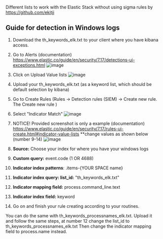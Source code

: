Different lists to work with the Elastic Stack without using sigma rules by https://github.com/ekitji

## Guide for detection in Windows logs
1. Download the th_keywords_elk.txt to your client where you have kibana access.

2. Go to Alerts (documentation) https://www.elastic.co/guide/en/security/7.17/detections-ui-exceptions.html
![image](https://github.com/Ekitji/ThreatHunting-Keywords/assets/41170494/8edf4151-5a14-4281-9ea3-58eb82020145)

3. Click on Upload Value lists
![image](https://github.com/Ekitji/ThreatHunting-Keywords/assets/41170494/d34a8cb0-77d9-4dde-b818-3c33d18e368b)

5. Upload your th_keywords_elk.txt (as a keyword list, which should be default selection by kibana)
6. Go to Create Rules (Rules → Detection rules (SIEM) → Create new rule. The Create new rule )

7. Select "Indicator Match"
![image](https://github.com/Ekitji/ThreatHunting-Keywords/assets/41170494/7f13d07c-bf3a-4f07-b415-44ff1bd62ba1)

8. NOTICE! Provided screenshot is only a example (documentation) https://www.elastic.co/guide/en/security/7.17/rules-ui-create.html#indicator-value-lists **change values as shown below (number 9-14)
![image](https://github.com/Ekitji/ThreatHunting-Keywords/assets/41170494/a8daaa41-44ee-434b-803a-8263ad1370cd)

9. **Source:** Choose your index for where you have your windows logs

10. **Custom query:** event.code (1 OR 4688)

11. **Indicator index patterns**: .items-{YOUR SPACE name}

12. **Indicator index query: list_id:** "th_keywords_elk.txt"

13. **Indicator mapping field:** process.command_line.text

14. **Indicator index field:** keyword

15. Go on and finish your rule creating according to your routines.


You can do the same with th_keywords_processnames_elk.txt.
Upload it and follow the same steps, at number 12 change the list_id to th_keywords_processnames_elk.txt
Then change the indicator mapping field to process.name instead.



